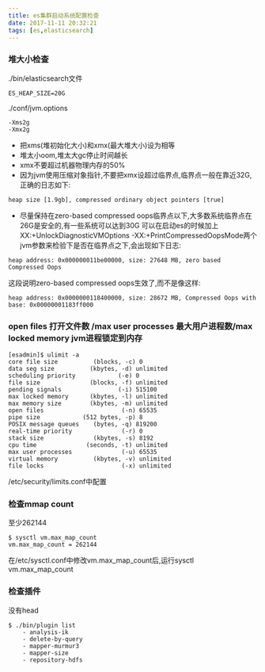 ```yaml
---
title: es集群启动系统配置检查
date: 2017-11-11 20:32:21
tags: [es,elasticsearch]
---
```

### 堆大小检查
./bin/elasticsearch文件
```
ES_HEAP_SIZE=20G
```
./conf/jvm.options
```
-Xms2g 
-Xmx2g
```
- 把xms(堆初始化大小)和xmx(最大堆大小)设为相等
- 堆太小oom,堆太大gc停止时间越长
- xmx不要超过机器物理内存的50%
- 因为jvm使用压缩对象指针,不要把xmx设超过临界点,临界点一般在靠近32G,正确的日志如下:
```
heap size [1.9gb], compressed ordinary object pointers [true]
```
- 尽量保持在zero-based compressed oops临界点以下,大多数系统临界点在26G是安全的,有一些系统可以达到30G
可以在启动es的时候加上XX:+UnlockDiagnosticVMOptions -XX:+PrintCompressedOopsMode两个jvm参数来检验下是否在临界点之下,会出现如下日志:
```
heap address: 0x000000011be00000, size: 27648 MB, zero based Compressed Oops
```
这段说明zero-based compressed oops生效了,而不是像这样:
```
heap address: 0x0000000118400000, size: 28672 MB, Compressed Oops with base: 0x00000001183ff000
```

### open files 打开文件数 /max user processes 最大用户进程数/max locked memory jvm进程锁定到内存
```
[esadmin]$ ulimit -a
core file size          (blocks, -c) 0
data seg size          (kbytes, -d) unlimited
scheduling priority            (-e) 0
file size              (blocks, -f) unlimited
pending signals                (-i) 515100
max locked memory      (kbytes, -l) unlimited
max memory size        (kbytes, -m) unlimited
open files                      (-n) 65535
pipe size            (512 bytes, -p) 8
POSIX message queues    (bytes, -q) 819200
real-time priority              (-r) 0
stack size              (kbytes, -s) 8192
cpu time              (seconds, -t) unlimited
max user processes              (-u) 65535
virtual memory          (kbytes, -v) unlimited
file locks                      (-x) unlimited
```
/etc/security/limits.conf中配置
### 检查mmap count
至少262144
```
$ sysctl vm.max_map_count
vm.max_map_count = 262144
```
在/etc/sysctl.conf中修改vm.max_map_count后,运行sysctl vm.max_map_count
### 检查插件
没有head
```
$ ./bin/plugin list
    - analysis-ik
    - delete-by-query
    - mapper-murmur3
    - mapper-size
    - repository-hdfs
```

